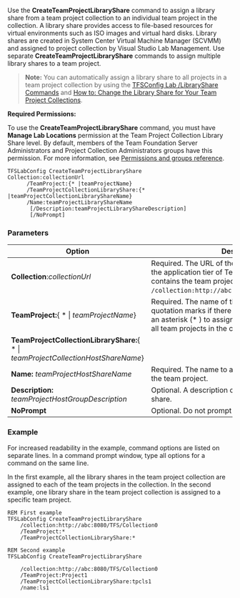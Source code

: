 
Use the **CreateTeamProjectLibraryShare** command to assign a library
share from a team project collection to an individual team project in
the collection. A library share provides access to file-based resources
for virtual environments such as ISO images and virtual hard disks.
Library shares are created in System Center Virtual Machine Manager
(SCVMM) and assigned to project collection by Visual Studio Lab
Management. Use separate **CreateTeamProjectLibraryShare** commands to
assign multiple library shares to a team project.

> **Note:**
> You can automatically assign a library share to all projects in a team
> project collection by using the [TFSConfig Lab /LibraryShare Commands](#lab-libraryshare)
> and [How to: Change the Library Share for Your Team Project
> Collections](https://msdn.microsoft.com/en-us/library/dd386363(v=vs.120).aspx).

**Required Permissions:**

To use the **CreateTeamProjectLibraryShare** command, you must have
**Manage Lab Locations** permission at the Team Project Collection
Library Share level. By default, members of the Team Foundation Server
Administrators and Project Collection Administrators groups have this
permission. For more information, see [Permissions and groups reference](/vsts/security/permissions).


    TFSLabConfig CreateTeamProjectLibraryShare 
    Collection:collectionUrl
          /TeamProject:{* |teamProjectName}
          /TeamProjectCollectionLibraryShare:{* |teamProjectCollectionLibraryShareName} 
          /Name:teamProjectLibraryShareName
           [/Description:teamProjectLibraryShareDescription]
           [/NoPrompt]


### Parameters

| Option | Description |
| --- | --- |
| **Collection**:*collectionUrl* | Required. The URL of the team project collection on the application tier of Team Foundation Server that contains the team project. For example, ```/collection:http://abc:8080/TFS/DefaultCollection```.  |
| **TeamProject:**{ * &#124; *teamProjectName*} | Required. The name of the team project. Use quotation marks if there are spaces in the name. Use an asterisk (* ) to assign the specified host group to all team projects in the collection. |
| **TeamProjectCollectionLibraryShare:**{ * &#124; *teamProjectCollectionHostShareName*} |
| **Name:** *teamProjectHostShareName* | Required. The name to assign to the library share in the team project. |
| **Description:** *teamProjectHostGroupDescription* | Optional. A description of the team project library share. |
| **NoPrompt** | Optional. Do not prompt the user for confirmation. |


### Example 

For increased readability in the example, command options are listed on
separate lines. In a command prompt window, type all options for a
command on the same line.

In the first example, all the library shares in the team project
collection are assigned to each of the team projects in the collection.
In the second example, one library share in the team project collection
is assigned to a specific team project.


    REM First example
    TFSLabConfig CreateTeamProjectLibraryShare 
        /collection:http://abc:8080/TFS/Collection0
        /TeamProject:*
        /TeamProjectCollectionLibraryShare:*

    REM Second example
    TFSLabConfig CreateTeamProjectLibraryShare 
        
        /collection:http://abc:8080/TFS/Collection0
        /TeamProject:Project1
        /TeamProjectCollectionLibraryShare:tpcls1
        /name:ls1
